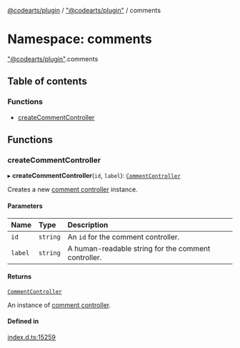 [@codearts/plugin](../README.md) / ["@codearts/plugin"](_codearts_plugin_.md) / comments

# Namespace: comments

["@codearts/plugin"](_codearts_plugin_.md).comments

## Table of contents

### Functions

- [createCommentController](codearts_plugin_.comments.md#createcommentcontroller)

## Functions

### createCommentController

▸ **createCommentController**(`id`, `label`): [`CommentController`](../interfaces/codearts_plugin_.CommentController.md)

Creates a new [comment controller](../interfaces/codearts_plugin_.CommentController.md) instance.

#### Parameters

| Name | Type | Description |
| :------ | :------ | :------ |
| `id` | `string` | An `id` for the comment controller. |
| `label` | `string` | A human-readable string for the comment controller. |

#### Returns

[`CommentController`](../interfaces/codearts_plugin_.CommentController.md)

An instance of [comment controller](../interfaces/codearts_plugin_.CommentController.md).

#### Defined in

[index.d.ts:15259](https://github.com/huaweicloud/cloudide-plugin-api/blob/5055bbd/index.d.ts#L15259)
